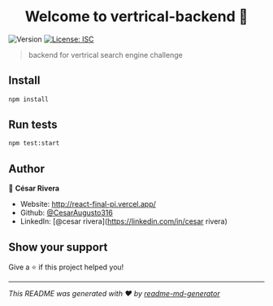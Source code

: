 <h1 align="center">Welcome to vertrical-backend 👋</h1>
<p>
  <img alt="Version" src="https://img.shields.io/badge/version-1.0.0-blue.svg?cacheSeconds=2592000" />
  <a href="#" target="_blank">
    <img alt="License: ISC" src="https://img.shields.io/badge/License-ISC-yellow.svg" />
  </a>
</p>

> backend for vertrical search engine challenge

## Install

```sh
npm install
```

## Run tests

```sh
npm test:start
```

## Author

👤 **César Rivera**

* Website: http://react-final-pi.vercel.app/
* Github: [@CesarAugusto316](https://github.com/CesarAugusto316)
* LinkedIn: [@cesar rivera](https://linkedin.com/in/cesar rivera)

## Show your support

Give a ⭐️ if this project helped you!

***
_This README was generated with ❤️ by [readme-md-generator](https://github.com/kefranabg/readme-md-generator)_